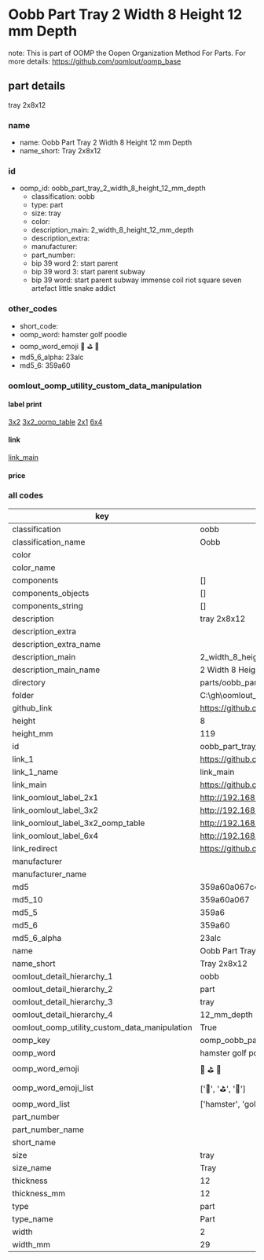 # Oobb Part Tray 2 Width 8 Height 12 mm Depth  

note: This is part of OOMP the Oopen Organization Method For Parts. For more details: https://github.com/oomlout/oomp_base

##  part details
  



tray 2x8x12



### name
* name: Oobb Part Tray 2 Width 8 Height 12 mm Depth
* name_short: Tray 2x8x12 
### id
* oomp_id: oobb_part_tray_2_width_8_height_12_mm_depth
  * classification: oobb
  * type: part
  * size: tray
  * color: 
  * description_main: 2_width_8_height_12_mm_depth
  * description_extra: 
  * manufacturer: 
  * part_number: 
  * bip 39 word 2: start parent
  * bip 39 word 3: start parent subway
  * bip 39 word: start parent subway immense coil riot square seven artefact little snake addict

### other_codes
* short_code: 
* oomp_word: hamster golf poodle
* oomp_word_emoji :hamster: :golf: :poodle:
* md5_6_alpha: 23alc
* md5_6: 359a60






### oomlout_oomp_utility_custom_data_manipulation
#### label print
[3x2](http://192.168.1.245:1112/?label=oomp%2023alc)
[3x2_oomp_table](http://192.168.1.108:1112/?label=oomp%2023alc)
[2x1](http://192.168.1.242:1112/?label=oomp%2023alc)
[6x4](http://192.168.1.55:1112/?label=oomp%2023alc)    

#### link

[link_main](https://github.com/oomlout/oomlout_oobb_version_4_generated_parts/tree/main/navigation_oomp/oobb/part/tray/2_width_8_height_12_mm_depth/part)                              

#### price







### all codes 
| key | value |  
| --- | --- |  
| classification | oobb |  
| classification_name | Oobb |  
| color |  |  
| color_name |  |  
| components | [] |  
| components_objects | [] |  
| components_string | [] |  
| description | tray 2x8x12 |  
| description_extra |  |  
| description_extra_name |  |  
| description_main | 2_width_8_height_12_mm_depth |  
| description_main_name | 2 Width 8 Height 12 mm Depth |  
| directory | parts/oobb_part_tray_2_width_8_height_12_mm_depth |  
| folder | C:\gh\oomlout_oobb_version_4_generated_parts\parts\oobb_part_tray_2_width_8_height_12_mm_depth |  
| github_link | https://github.com/oomlout/oomlout_oomp_part_src/tree/main/parts/oobb_part_tray_2_width_8_height_12_mm_depth |  
| height | 8 |  
| height_mm | 119 |  
| id | oobb_part_tray_2_width_8_height_12_mm_depth |  
| link_1 | https://github.com/oomlout/oomlout_oobb_version_4_generated_parts/tree/main/navigation_oomp/oobb/part/tray/2_width_8_height_12_mm_depth/part |  
| link_1_name | link_main |  
| link_main | https://github.com/oomlout/oomlout_oobb_version_4_generated_parts/tree/main/navigation_oomp/oobb/part/tray/2_width_8_height_12_mm_depth/part |  
| link_oomlout_label_2x1 | http://192.168.1.242:1112/?label=oomp%2023alc |  
| link_oomlout_label_3x2 | http://192.168.1.245:1112/?label=oomp%2023alc |  
| link_oomlout_label_3x2_oomp_table | http://192.168.1.108:1112/?label=oomp%2023alc |  
| link_oomlout_label_6x4 | http://192.168.1.55:1112/?label=oomp%2023alc |  
| link_redirect | https://github.com/oomlout/oomlout_oobb_version_4_generated_parts/tree/main/parts/oobb_tray_02_08_12 |  
| manufacturer |  |  
| manufacturer_name |  |  
| md5 | 359a60a067c4ba6ee896a719b0680ea5 |  
| md5_10 | 359a60a067 |  
| md5_5 | 359a6 |  
| md5_6 | 359a60 |  
| md5_6_alpha | 23alc |  
| name | Oobb Part Tray 2 Width 8 Height 12 mm Depth |  
| name_short | Tray 2x8x12  |  
| oomlout_detail_hierarchy_1 | oobb |  
| oomlout_detail_hierarchy_2 | part |  
| oomlout_detail_hierarchy_3 | tray |  
| oomlout_detail_hierarchy_4 | 12_mm_depth |  
| oomlout_oomp_utility_custom_data_manipulation | True |  
| oomp_key | oomp_oobb_part_tray_2_width_8_height_12_mm_depth |  
| oomp_word | hamster golf poodle |  
| oomp_word_emoji | :hamster: :golf: :poodle: |  
| oomp_word_emoji_list | [':hamster:', ':golf:', ':poodle:'] |  
| oomp_word_list | ['hamster', 'golf', 'poodle'] |  
| part_number |  |  
| part_number_name |  |  
| short_name |  |  
| size | tray |  
| size_name | Tray |  
| thickness | 12 |  
| thickness_mm | 12 |  
| type | part |  
| type_name | Part |  
| width | 2 |  
| width_mm | 29 |  

